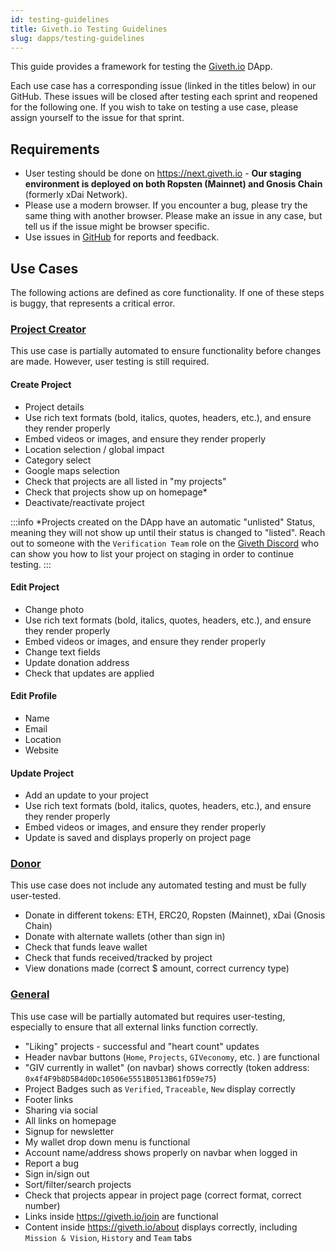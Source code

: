 ```yaml
---
id: testing-guidelines
title: Giveth.io Testing Guidelines
slug: dapps/testing-guidelines
---
```



This guide provides a framework for testing the [Giveth.io](https://giveth.io/) DApp.

Each use case has a corresponding issue (linked in the titles below) in our GitHub. These issues will be closed after testing each sprint and reopened for the following one. If you wish to take on testing a use case, please assign yourself to the issue for that sprint.

## Requirements
* User testing should be done on https://next.giveth.io - **Our staging environment is deployed on both Ropsten (Mainnet) and Gnosis Chain** (formerly xDai Network).
* Please use a modern browser. If you encounter a bug, please try the same thing with another browser. Please make an issue in any case, but tell us if the issue might be browser specific.
* Use issues in [GitHub](https://github.com/Giveth/giveth-next/issues) for reports and feedback.

## Use Cases

The following actions are defined as core functionality. If one of these steps is buggy, that represents a critical error.

###  [Project Creator](https://github.com/Giveth/giveth-2/issues/798)

This use case is partially automated to ensure functionality before changes are made. However, user testing is still required.

#### Create Project
* Project details
* Use rich text formats (bold, italics, quotes, headers, etc.), and ensure they render properly
* Embed videos or images, and ensure they render properly
* Location selection / global impact
* Category select
* Google maps selection
* Check that projects are all listed in "my projects"
* Check that projects show up on homepage*
* Deactivate/reactivate project


:::info
*Projects created on the DApp have an automatic "unlisted" Status, meaning they will not show up until their status is changed to "listed". Reach out to someone with the `Verification Team` role on the [Giveth Discord](https://discord.giveth.io) who can show you how to list your project on staging in order to continue testing.
:::

#### Edit Project
* Change photo
* Use rich text formats (bold, italics, quotes, headers, etc.), and ensure they render properly
* Embed videos or images, and ensure they render properly
* Change text fields
* Update donation address
* Check that updates are applied

#### Edit Profile
* Name
* Email
* Location
* Website

#### Update Project
* Add an update to your project
* Use rich text formats (bold, italics, quotes, headers, etc.), and ensure they render properly
* Embed videos or images, and ensure they render properly
* Update is saved and displays properly on project page

### [Donor](https://github.com/Giveth/giveth-2/issues/799)

This use case does not include any automated testing and must be fully user-tested.

* Donate in different tokens: ETH, ERC20, Ropsten (Mainnet), xDai (Gnosis Chain)
* Donate with alternate wallets (other than sign in)
* Check that funds leave wallet
* Check that funds received/tracked by project
* View donations made (correct $ amount, correct currency type)

### [General](https://github.com/Giveth/giveth-2/issues/800)

This use case will be partially automated but requires user-testing, especially to ensure that all external links function correctly.

* "Liking" projects - successful and "heart count" updates
* Header navbar buttons (`Home`, `Projects`, `GIVeconomy`, etc. ) are functional
* "GIV currently in wallet" (on navbar) shows correctly (token address: `0x4f4F9b8D5B4d0Dc10506e5551B0513B61fD59e75`)
* Project Badges such as `Verified`, `Traceable`, `New` display correctly
* Footer links
* Sharing via social
* All links on homepage
* Signup for newsletter
* My wallet drop down menu is functional
* Account name/address shows properly on navbar when logged in
* Report a bug
* Sign in/sign out
* Sort/filter/search projects
* Check that projects appear in project page (correct format, correct number)
* Links inside https://giveth.io/join are functional
* Content inside https://giveth.io/about displays correctly, including `Mission & Vision`, `History` and `Team` tabs
